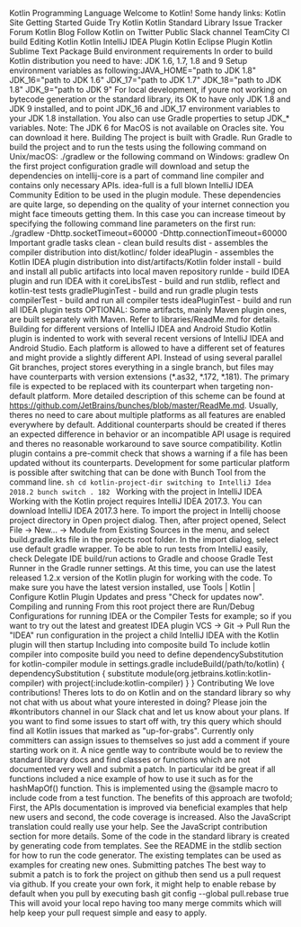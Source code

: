 Kotlin Programming Language Welcome to Kotlin! Some handy links: Kotlin Site Getting Started Guide Try Kotlin Kotlin Standard Library Issue Tracker Forum Kotlin Blog Follow Kotlin on Twitter Public Slack channel TeamCity CI build Editing Kotlin Kotlin IntelliJ IDEA Plugin Kotlin Eclipse Plugin Kotlin Sublime Text Package Build environment requirements In order to build Kotlin distribution you need to have: JDK 1.6, 1.7, 1.8 and 9 Setup environment variables as following:JAVA_HOME="path to JDK 1.8" JDK_16="path to JDK 1.6" JDK_17="path to JDK 1.7" JDK_18="path to JDK 1.8" JDK_9="path to JDK 9" For local development, if youre not working on bytecode generation or the standard library, its OK to have only JDK 1.8 and JDK 9 installed, and to point JDK_16 and JDK_17 environment variables to your JDK 1.8 installation. You also can use Gradle properties to setup JDK_* variables. Note: The JDK 6 for MacOS is not available on Oracles site. You can download it here. Building The project is built with Gradle. Run Gradle to build the project and to run the tests using the following command on Unix/macOS: ./gradlew <tasks-and-options> or the following command on Windows: gradlew <tasks-and-options> On the first project configuration gradle will download and setup the dependencies on intellij-core is a part of command line compiler and contains only necessary APIs. idea-full is a full blown IntelliJ IDEA Community Edition to be used in the plugin module. These dependencies are quite large, so depending on the quality of your internet connection you might face timeouts getting them. In this case you can increase timeout by specifying the following command line parameters on the first run: ./gradlew -Dhttp.socketTimeout=60000 -Dhttp.connectionTimeout=60000 Important gradle tasks clean - clean build results dist - assembles the compiler distribution into dist/kotlinc/ folder ideaPlugin - assembles the Kotlin IDEA plugin distribution into dist/artifacts/Kotlin folder install - build and install all public artifacts into local maven repository runIde - build IDEA plugin and run IDEA with it coreLibsTest - build and run stdlib, reflect and kotlin-test tests gradlePluginTest - build and run gradle plugin tests compilerTest - build and run all compiler tests ideaPluginTest - build and run all IDEA plugin tests OPTIONAL: Some artifacts, mainly Maven plugin ones, are built separately with Maven. Refer to libraries/ReadMe.md for details. Building for different versions of IntelliJ IDEA and Android Studio Kotlin plugin is indented to work with several recent versions of IntelliJ IDEA and Android Studio. Each platform is allowed to have a different set of features and might provide a slightly different API. Instead of using several parallel Git branches, project stores everything in a single branch, but files may have counterparts with version extensions (*.as32, *.172, *.181). The primary file is expected to be replaced with its counterpart when targeting non-default platform. More detailed description of this scheme can be found at https://github.com/JetBrains/bunches/blob/master/ReadMe.md. Usually, theres no need to care about multiple platforms as all features are enabled everywhere by default. Additional counterparts should be created if theres an expected difference in behavior or an incompatible API usage is required and theres no reasonable workaround to save source compatibility. Kotlin plugin contains a pre-commit check that shows a warning if a file has been updated without its counterparts. Development for some particular platform is possible after switching that can be done with Bunch Tool from the command line. ```sh cd kotlin-project-dir switching to IntelliJ Idea 2018.2 bunch switch . 182 ``` Working with the project in IntelliJ IDEA Working with the Kotlin project requires IntelliJ IDEA 2017.3. You can download IntelliJ IDEA 2017.3 here. To import the project in Intellij choose project directory in Open project dialog. Then, after project opened, Select File -> New... -> Module from Existing Sources in the menu, and select build.gradle.kts file in the projects root folder. In the import dialog, select use default gradle wrapper. To be able to run tests from IntelliJ easily, check Delegate IDE build/run actions to Gradle and choose Gradle Test Runner in the Gradle runner settings. At this time, you can use the latest released 1.2.x version of the Kotlin plugin for working with the code. To make sure you have the latest version installed, use Tools | Kotlin | Configure Kotlin Plugin Updates and press "Check for updates now". Compiling and running From this root project there are Run/Debug Configurations for running IDEA or the Compiler Tests for example; so if you want to try out the latest and greatest IDEA plugin VCS -> Git -> Pull Run the "IDEA" run configuration in the project a child IntelliJ IDEA with the Kotlin plugin will then startup Including into composite build To include kotlin compiler into composite build you need to define dependencySubstitution for kotlin-compiler module in settings.gradle includeBuild(/path/to/kotlin) { dependencySubstitution { substitute module(org.jetbrains.kotlin:kotlin-compiler) with project(:include:kotlin-compiler) } } Contributing We love contributions! Theres lots to do on Kotlin and on the standard library so why not chat with us about what youre interested in doing? Please join the #kontributors channel in our Slack chat and let us know about your plans. If you want to find some issues to start off with, try this query which should find all Kotlin issues that marked as "up-for-grabs". Currently only committers can assign issues to themselves so just add a comment if youre starting work on it. A nice gentle way to contribute would be to review the standard library docs and find classes or functions which are not documented very well and submit a patch. In particular itd be great if all functions included a nice example of how to use it such as for the hashMapOf() function. This is implemented using the @sample macro to include code from a test function. The benefits of this approach are twofold; First, the APIs documentation is improved via beneficial examples that help new users and second, the code coverage is increased. Also the JavaScript translation could really use your help. See the JavaScript contribution section for more details. Some of the code in the standard library is created by generating code from templates. See the README in the stdlib section for how to run the code generator. The existing templates can be used as examples for creating new ones. Submitting patches The best way to submit a patch is to fork the project on github then send us a pull request via github. If you create your own fork, it might help to enable rebase by default when you pull by executing bash git config --global pull.rebase true This will avoid your local repo having too many merge commits which will help keep your pull request simple and easy to apply.